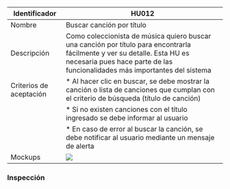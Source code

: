 | Identificador           | HU012                   | 
|-------------------------|------------------------------| 
| Nombre                  | Buscar canción por título | 
| Descripción             | Como coleccionista de música quiero buscar una canción por título para encontrarla fácilmente y ver su detalle. Esta HU es necesaria pues hace parte de las funcionalidades más importantes del sistema | 
| Criterios de aceptación | * Al hacer clic en buscar, se debe mostrar la canción o lista de canciones que cumplan con el criterio de búsqueda (título de canción) |
| | * Si no existen canciones con el título ingresado se debe informar al usuario |
| | * En caso de error al buscar la canción, se debe notificar al usuario mediante un mensaje de alerta | 
| Mockups                 | ![](https://github.com/MISW-4101-Practicas/TutorialCanciones/wiki/mockups/buscar_cancion_titulo.png)                 | 

### Inspección
